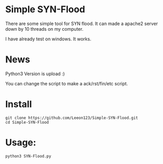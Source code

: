 # Simple SYN-Flood
There are some simple tool for SYN flood. It can made a apache2 server down by 10 threads on my computer.

I have already test on windows. It works.



# News
Python3 Version is upload :)

You can change the script to make a ack/rst/fin/etc script.

# Install
    git clone https://github.com/Leeon123/Simple-SYN-Flood.git
    cd Simple-SYN-Flood

# Usage:

    python3 SYN-Flood.py
